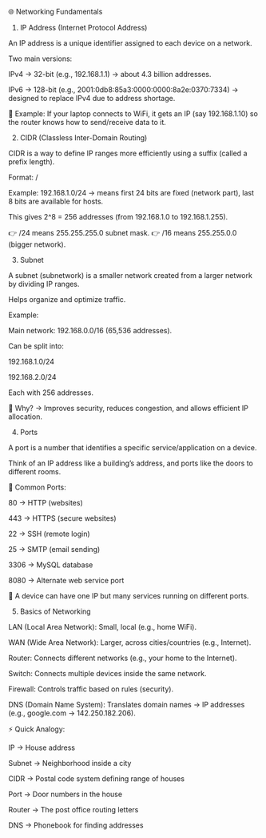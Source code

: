 🌐 Networking Fundamentals
1. IP Address (Internet Protocol Address)

An IP address is a unique identifier assigned to each device on a network.

Two main versions:

IPv4 → 32-bit (e.g., 192.168.1.1) → about 4.3 billion addresses.

IPv6 → 128-bit (e.g., 2001:0db8:85a3:0000:0000:8a2e:0370:7334) → designed to replace IPv4 due to address shortage.

📌 Example:
If your laptop connects to WiFi, it gets an IP (say 192.168.1.10) so the router knows how to send/receive data to it.

2. CIDR (Classless Inter-Domain Routing)

CIDR is a way to define IP ranges more efficiently using a suffix (called a prefix length).

Format: <IP>/<prefix>

Example: 192.168.1.0/24 → means first 24 bits are fixed (network part), last 8 bits are available for hosts.

This gives 2^8 = 256 addresses (from 192.168.1.0 to 192.168.1.255).

👉 /24 means 255.255.255.0 subnet mask.
👉 /16 means 255.255.0.0 (bigger network).

3. Subnet

A subnet (subnetwork) is a smaller network created from a larger network by dividing IP ranges.

Helps organize and optimize traffic.

Example:

Main network: 192.168.0.0/16 (65,536 addresses).

Can be split into:

192.168.1.0/24

192.168.2.0/24

Each with 256 addresses.

📌 Why? → Improves security, reduces congestion, and allows efficient IP allocation.

4. Ports

A port is a number that identifies a specific service/application on a device.

Think of an IP address like a building’s address, and ports like the doors to different rooms.

🔑 Common Ports:

80 → HTTP (websites)

443 → HTTPS (secure websites)

22 → SSH (remote login)

25 → SMTP (email sending)

3306 → MySQL database

8080 → Alternate web service port

📌 A device can have one IP but many services running on different ports.

5. Basics of Networking

LAN (Local Area Network): Small, local (e.g., home WiFi).

WAN (Wide Area Network): Larger, across cities/countries (e.g., Internet).

Router: Connects different networks (e.g., your home to the Internet).

Switch: Connects multiple devices inside the same network.

Firewall: Controls traffic based on rules (security).

DNS (Domain Name System): Translates domain names → IP addresses (e.g., google.com → 142.250.182.206).

⚡ Quick Analogy:

IP → House address

Subnet → Neighborhood inside a city

CIDR → Postal code system defining range of houses

Port → Door numbers in the house

Router → The post office routing letters

DNS → Phonebook for finding addresses
